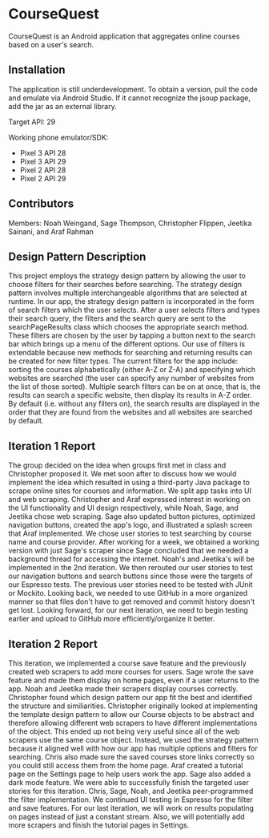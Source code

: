 # CourseQuest

CourseQuest is an Android application that aggregates online courses based on a user's search.

## Installation

The application is still underdevelopment. To obtain a version, pull the code and emulate via Android Studio. If it cannot recognize the jsoup package, add the jar as an external library.

Target API: 29

Working phone emulator/SDK: 
- Pixel 3 API 28
- Pixel 3 API 29
- Pixel 2 API 28
- Pixel 2 API 29

## Contributors

Members: Noah Weingand, Sage Thompson, Christopher Flippen, Jeetika Sainani, and Araf Rahman

## Design Pattern Description
This project employs the strategy design pattern by allowing the user to choose filters for their searches before searching. The strategy design pattern involves multiple interchangeable algorithms that are selected at runtime. In our app, the strategy design pattern is incorporated in the form of search filters which the user selects. After a user selects filters and types their search query, the filters and the search query are sent to the searchPageResults class which chooses the appropriate search method. These filters are chosen by the user by tapping a button next to the search bar which brings up a menu of the different options. Our use of filters is extendable because new methods for searching and returning results can be created for new filter types. The current filters for the app include: sorting the courses alphabetically (either A-Z or Z-A) and specifying which websites are searched (the user can specify any number of websites from the list of those sorted). Multiple search filters can be on at once, that is, the results can search a specific website, then display its results in A-Z order. By default (i.e. without any filters on), the search results are displayed in the order that they are found from the websites and all websites are searched by default.

## Iteration 1 Report

The group decided on the idea when groups first met in class and Christopher proposed it. We met soon after to discuss how we would implement the idea which resulted in using a third-party Java package to scrape online sites for courses and information. We split app tasks into UI and web scraping. Christopher and Araf expressed interest in working on the UI functionality and UI design respectively, while Noah, Sage, and Jeetika chose web scraping. Sage also updated button pictures, optimized navigation buttons, created the app's logo, and illustrated a splash screen that Araf implemented. We chose user stories to test searching by course name and course provider. After working for a week, we obtained a working version with just Sage's scraper since Sage concluded that we needed a background thread for accessing the internet. Noah's and Jeetika's will be implemented in the 2nd iteration. We then rerouted our user stories to test our navigation buttons and search buttons since those were the targets of our Espresso tests. The previous user stories need to be tested with JUnit or Mockito. Looking back, we needed to use GitHub in a more organized manner so that files don't have to get removed and commit history doesn't get lost. Looking forward, for our next iteration, we need to begin testing earlier and upload to GitHub more efficiently/organize it better.

## Iteration 2 Report

This iteration, we implemented a course save feature and the previously created web scrapers to add more courses for users. Sage wrote the save feature and made them display on home pages, even if a user returns to the app. Noah and Jeetika made their scrapers display courses correctly. Christopher found which design pattern our app fit the best and identified the structure and similiarities. Christopher originally looked at implementing the template design pattern to allow our Course objects to be abstract and therefore allowing different web scrapers to have different implementations of the object. This ended up not being very useful since all of the web scrapers use the same course object. Instead, we used the strategy pattern because it aligned well with how our app has multiple options and filters for searching. Chris also made sure the saved courses store links correctly so you could still access them from the home page. Araf created a tutorial page on the Settings page to help users work the app. Sage also added a dark mode feature. We were able to successfully finish the targeted user stories for this iteration. Chris, Sage, Noah, and Jeetika peer-programmed the filter implementation. We continued UI testing in Espresso for the filter and save features. For our last iteration, we will work on results populating on pages instead of just a constant stream. Also, we will potentially add more scrapers and finish the tutorial pages in Settings.
